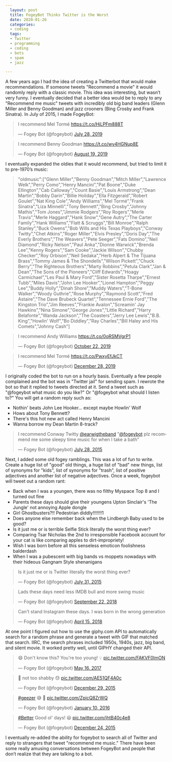 ```yaml
---
  layout: post
  title: FogeyBot Thinks Twitter is the Worst
  date: 2020-01-26
  categories:
  - coding
  tags:
  - Twitter
  - programming
  - coding
  - bots
  - spam
  - jazz

---
```


A few years ago I had the idea of creating a Twitterbot that would make recommendations. If someone tweets "Recommend a movie" it would randomly reply with a classic movie. This idea was interesting, but wasn’t very funny. I eventually decided that a better idea would be to reply to any "Recommend me music" tweets with incredibly old big band leaders (Glenn Miller and Benny Goodman) and jazz crooners (Bing Crosby and Frank Sinatra). In July of 2015, I made FogeyBot:

<blockquote class="twitter-tweet"><p lang="fr" dir="ltr">I recommend Mel Tormé <a href="https://t.co/HiLPFm888T">https://t.co/HiLPFm888T</a></p>&mdash; Fogey Bot (@fogeybot) <a href="https://twitter.com/fogeybot/status/1155357231791001600?ref_src=twsrc%5Etfw">July 28, 2019</a></blockquote> <script async src="https://platform.twitter.com/widgets.js" charset="utf-8"></script>

<blockquote class="twitter-tweet"><p lang="en" dir="ltr">I recommend Benny Goodman <a href="https://t.co/wy4HGNup8E">https://t.co/wy4HGNup8E</a></p>&mdash; Fogey Bot (@fogeybot) <a href="https://twitter.com/fogeybot/status/1163329761554227200?ref_src=twsrc%5Etfw">August 19, 2019</a></blockquote> <script async src="https://platform.twitter.com/widgets.js" charset="utf-8"></script>

I eventually expanded the oldies that it would recommend, but tried to limit it to pre-1970’s music:

> "oldmusic":["Glenn Miller","Benny Goodman","Mitch Miller","Lawrence Welk","Perry Como","Henry Mancini","Pat Boone","Duke Ellington","Cab Calloway","Count Basie","Louis Armstrong","Dean Martin","Bobby Darin","Billie Holiday","Ella Fitzgerald","Robert Goulet","Nat King Cole","Andy Williams","Mel Tormé","Frank Sinatra","Liza Minnelli","Tony Bennett","Bing Crosby","Johnny Mathis","Tom Jones","Jimmie Rodgers","Roy Rogers","Merle Travis","Merle Haggard","Hank Snow","Gene Autry","The Carter Family","Hank Williams","Flatt & Scruggs","Bill Monroe","Ralph Stanley","Buck Owens","Bob Wills and His Texas Playboys","Conway Twitty","Chet Atkins","Roger Miller","Elvis Presley","Doris Day","The Everly Brothers","The Weavers","Pete Seeger","Fats Domino","Neil Diamond","Ricky Nelson","Paul Anka","Dionne Warwick","Brenda Lee","Kenny Rogers","Sam Cooke","Jackie Wilson","Chubby Checker","Roy Orbison","Neil Sedaka","Herb Alpert & The Tijuana Brass","Tommy James & The Shondells","Wilson Pickett","Chuck Berry","The Righteous Brothers","Marty Robbins","Petula Clark","Jan & Dean","The Sons of the Pioneers","Cliff Edwards","Hoagy Carmichael","Les Paul & Mary Ford","Sister Rosetta Tharpe","Ernest Tubb","Miles Davis","John Lee Hooker","Lionel Hampton","Peggy Lee","Buddy Holly","Dinah Shore","Muddy Waters","T-Bone Walker","Woody Guthrie","Rose Murphy","Raymond Scott","Fred Astaire","The Dave Brubeck Quartet","Tennessee Ernie Ford","The Kingston Trio","Jim Reeves","Frankie Avalon","Screamin' Jay Hawkins","Nina Simone","George Jones","Little Richard","Harry Belafonte","Wanda Jackson","The Coasters","Jerry Lee Lewis","B.B. King","Howlin' Wolf","Bo Diddley","Ray Charles","Bill Haley and His Comets","Johnny Cash"]

<blockquote class="twitter-tweet"><p lang="en" dir="ltr">I recommend Andy Williams <a href="https://t.co/0oRSMVgrP1">https://t.co/0oRSMVgrP1</a></p>&mdash; Fogey Bot (@fogeybot) <a href="https://twitter.com/fogeybot/status/1186522587448270848?ref_src=twsrc%5Etfw">October 22, 2019</a></blockquote> <script async src="https://platform.twitter.com/widgets.js" charset="utf-8"></script>

<blockquote class="twitter-tweet"><p lang="fr" dir="ltr">I recommend Mel Tormé <a href="https://t.co/PwxyEfJkCT">https://t.co/PwxyEfJkCT</a></p>&mdash; Fogey Bot (@fogeybot) <a href="https://twitter.com/fogeybot/status/1210817669512908800?ref_src=twsrc%5Etfw">December 28, 2019</a></blockquote> <script async src="https://platform.twitter.com/widgets.js" charset="utf-8"></script>

I originally coded the bot to run on a hourly basis. Eventually a few people complained and the bot was in "Twitter jail" for sending spam. I rewrote the bot so that it replied to tweets directed at it. Send a tweet such as "@fogeybot what music do you like?" Or "@fogeybot what should I listen to?" You will get a random reply such as:

  * Nothin' beats John Lee Hooker... except maybe Howlin' Wolf
  * Hows about Tony Bennett?
  * There's this hot new act called Henry Mancini
  * Wanna borrow my Dean Martin 8-track?

<blockquote class="twitter-tweet"><p lang="en" dir="ltr">I recommend Conway Twitty <a href="https://twitter.com/earwigtheband?ref_src=twsrc%5Etfw">@earwigtheband</a> "<a href="https://twitter.com/fogeybot?ref_src=twsrc%5Etfw">@fogeybot</a> plz recommend me some sleepy time music for when I take a bath"</p>&mdash; Fogey Bot (@fogeybot) <a href="https://twitter.com/fogeybot/status/626003683830960130?ref_src=twsrc%5Etfw">July 28, 2015</a></blockquote> <script async src="https://platform.twitter.com/widgets.js" charset="utf-8"></script>


Next, I added some old fogey ramblings. This was a lot of fun to write. Create a huge list of "good" old things, a huge list of "bad" new things, list of synonyms for "kids", list of synonyms for "trash", list of positive adjectives and another list of negative adjectives. Once a week, fogeybot will tweet out a random rant:

- Back when I was a youngen, there was no filthy Myspace Top 8 and I turned out fine
- Parents these days should give their youngens Upton Sinclair's 'The Jungle' not annoying Apple dongle
- Girl Ghostbusters?!! Pedestrian diddly!!!!!!!1
- Does anyone else remember back when the Lindbergh Baby used to be good?
- Is it just me or is terrible Selfie Stick literally the worst thing ever?
- Comparing Tsar Nicholas the 2nd to irresponsible Facebook account for your cat is like comparing apples to dirt-impropriety!
- Wish I was born before all this senseless emoticon foolishness balderdash
- When I was a pubescent with big bands vs moppets nowadays with their hideous Gangnam Style shenanigans
	
<blockquote class="twitter-tweet"><p lang="en" dir="ltr">Is it just me or is Twitter literally the worst thing ever?</p>&mdash; Fogey Bot (@fogeybot) <a href="https://twitter.com/fogeybot/status/626905164293738496?ref_src=twsrc%5Etfw">July 31, 2015</a></blockquote> <script async src="https://platform.twitter.com/widgets.js" charset="utf-8"></script>

<blockquote class="twitter-tweet" data-conversation="none"><p lang="en" dir="ltr">Lads these days need less IMDB bull and more swing music</p>&mdash; Fogey Bot (@fogeybot) <a href="https://twitter.com/fogeybot/status/1043520557113851905?ref_src=twsrc%5Etfw">September 22, 2018</a></blockquote> <script async src="https://platform.twitter.com/widgets.js" charset="utf-8"></script>

<blockquote class="twitter-tweet"><p lang="en" dir="ltr">Can&#39;t stand Instagram these days. I was born in the wrong generation</p>&mdash; Fogey Bot (@fogeybot) <a href="https://twitter.com/fogeybot/status/985515671772712960?ref_src=twsrc%5Etfw">April 15, 2018</a></blockquote> <script async src="https://platform.twitter.com/widgets.js" charset="utf-8"></script>

At one point I figured out how to use the giphy.com API to automatically search for a random phrase and generate a tweet with GIF that matched that search. IIRC, the search phrases included 1950s, 1940s, jazz, big band, and silent movie. It worked pretty well, until GIPHY changed their API.

<blockquote class="twitter-tweet"><p lang="en" dir="ltr">😄 Don&#39;t know this? You&#39;re too young! 💡 <a href="https://t.co/FAKVF0ImON">pic.twitter.com/FAKVF0ImON</a></p>&mdash; Fogey Bot (@fogeybot) <a href="https://twitter.com/fogeybot/status/864359794143932417?ref_src=twsrc%5Etfw">May 16, 2017</a></blockquote> <script async src="https://platform.twitter.com/widgets.js" charset="utf-8"></script>

<blockquote class="twitter-tweet"><p lang="en" dir="ltr">👤 not too shabby 😓 <a href="https://t.co/AE51QF4A0c">pic.twitter.com/AE51QF4A0c</a></p>&mdash; Fogey Bot (@fogeybot) <a href="https://twitter.com/fogeybot/status/681789825981124608?ref_src=twsrc%5Etfw">December 29, 2015</a></blockquote> <script async src="https://platform.twitter.com/widgets.js" charset="utf-8"></script>

<blockquote class="twitter-tweet"><p lang="und" dir="ltr"><a href="https://twitter.com/hashtag/geezer?src=hash&amp;ref_src=twsrc%5Etfw">#geezer</a> 😅 👨 <a href="https://t.co/ZpicQ8ZrWQ">pic.twitter.com/ZpicQ8ZrWQ</a></p>&mdash; Fogey Bot (@fogeybot) <a href="https://twitter.com/fogeybot/status/686291500573966336?ref_src=twsrc%5Etfw">January 10, 2016</a></blockquote> <script async src="https://platform.twitter.com/widgets.js" charset="utf-8"></script>

<blockquote class="twitter-tweet"><p lang="en" dir="ltr"><a href="https://twitter.com/hashtag/Better?src=hash&amp;ref_src=twsrc%5Etfw">#Better</a> Good ol&#39; days! 😃 <a href="https://t.co/jhtB40c4e8">pic.twitter.com/jhtB40c4e8</a></p>&mdash; Fogey Bot (@fogeybot) <a href="https://twitter.com/fogeybot/status/679922520921776128?ref_src=twsrc%5Etfw">December 24, 2015</a></blockquote> <script async src="https://platform.twitter.com/widgets.js" charset="utf-8"></script>

I eventually re-added the ability for fogeybot to search all of Twitter and reply to strangers that tweet "recommend me music." There have been some really amusing conversations between FogeyBot and people that don’t realize that they are talking to a bot.
